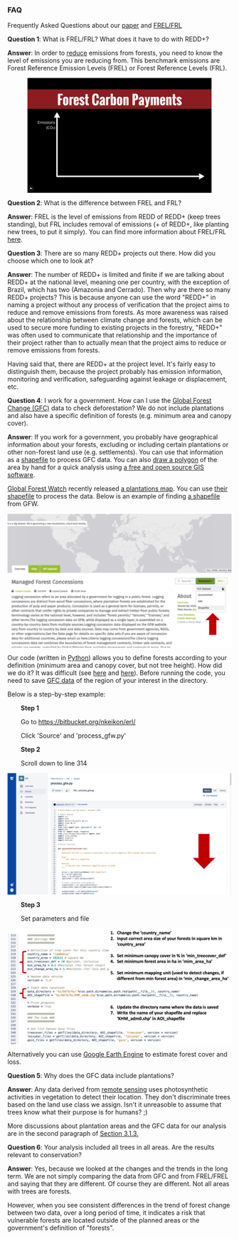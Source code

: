 <!-- Global site tag (gtag.js) - Google Analytics -->
<script async src="https://www.googletagmanager.com/gtag/js?id=UA-151917115-1"></script>
<script>
  window.dataLayer = window.dataLayer || [];
  function gtag(){dataLayer.push(arguments);}
  gtag('js', new Date());

  gtag('config', 'UA-151917115-1');
</script>
<h3>FAQ</h3>
<p>Frequently Asked Questions about our <a href="https://iopscience.iop.org/article/10.1088/1748-9326/aafc6b">paper</a> and <a href="https://redd.unfccc.int/fact-sheets/forest-reference-emission-levels.html">FREL/FRL</a></p>
<p><strong>Question 1</strong>: What is FREL/FRL? What does it have to do with REDD+?</p>
<p><strong>Answer</strong>: In order to <span style="text-decoration: underline;">reduce</span> emissions from forests, you need to know the level of emissions you are reducing from. This benchmark emissions are Forest Reference Emission Levels (FREL) or Forest Reference Levels (FRL).</p>
<p><img style="display: block; margin-left: auto; margin-right: auto;" src="frel.gif" alt="" width="414" height="258" /></p>
<p><strong>Question 2</strong>: What is the difference between FREL and FRL?&nbsp;</p>
<p><strong>Answer</strong>: FREL is the level of emissions from REDD of REDD+ (keep trees standing), but FRL includes removal of emissions (+ of REDD+, like planting new trees, to put it simply). You can find more information about FREL/FRL <a href="https://www.unredd.net/knowledge/redd-plus-technical-issues/nfms-rel.html">here</a>.</p>
<p><strong>Question 3</strong>: There are so many REDD+ projects out there. How did you choose which one to look at?</p>
<p><strong>Answer</strong>: The number of REDD+ is limited and finite if we are talking about REDD+ at the national level, meaning one per country, with the exception of Brazil, which has two (Amazonia and Cerrado). Then why are there so many REDD+ projects? This is because anyone can use the word "REDD+" in naming a project without any process of verification that the project aims to reduce and remove emissions from forests. As more awareness was raised about the relationship between climate change and forests, which can be used to secure more funding to existing projects in the forestry, "REDD+" was often used to communicate that relationship and the importance of their project rather than to actually mean that the project aims to reduce or remove emissions from forests.</p>
<p>Having said that, there are REDD+ at the project level. It's fairly easy to distinguish them, because the project probably has emission information, monitoring and verification, safeguarding against leakage or displacement, etc.
<p><strong>Question 4</strong>: I work for a government. How can I use the <a href='https://earthenginepartners.appspot.com/science-2013-global-forest'>Global Forest Change (GFC)</a> data to check deforestation? We do not include plantations and also have a specific definition of forests (e.g. minimum area and canopy cover).</p>
<p><strong>Answer</strong>: If you work for a government, you probably have geographical information about your forests, excluding or including certain plantations or other non-forest land use (e.g. settlements). You can use that information as a <a href="https://en.wikipedia.org/wiki/Shapefile">shapefile</a> to process GFC data. You can also <a href="https://docs.qgis.org/2.8/en/docs/training_manual/create_vector_data/create_new_vector.html">draw a polygon</a> of the area by hand for a quick analysis using <a href="https://www.qgis.org/en/site/">a free and open source GIS software</a>.</p>
<p><a href = 'https://www.globalforestwatch.org/'>Global Forest Watch</a> recently released <a href = 'https://blog.globalforestwatch.org/data/new-plantations-map-sheds-light-on-complexities-of-deforestation?utm_campaign=gfw_map&utm_source=gfwtwitter&utm_medium=photo&utm_term=globalplantations_3_2019'>a plantations map</a>. You can use <a href='http://data.globalforestwatch.org/items/planted-forests'>their shapefile</a> to process the data. Below is an example of finding <a href='http://data.globalforestwatch.org/datasets/33451575fd3e440db27952ea456abb46_10'>a shapefile</a> from GFW.<p>

<p><a title="" href="gfw.png" target="_blank" rel="noopener"><img style="display: block; margin-left: auto; margin-right: auto;" src="gfw.png" alt="step2"/></a></p>
Our code (written in <a href='https://www.python.org/'>Python</a>) allows you to define forests according to your definition (minimum area and canopy cover, but not tree height). How did we do it? It was difficult (see <a href="https://cdn.iopscience.com/images/1748-9326/14/2/024015/Full/erlaafc6bf1_lr.jpg">here</a> and <a href="sp.png">here</a>). Before running the code, you need to save <a href="https://earthenginepartners.appspot.com/science-2013-global-forest/download_v1.6.html">GFC data</a> of the region of your interest in the directory.</p>
<p>Below is a step-by-step example:</p>
<p style="padding-left: 30px;"><strong>Step 1</strong></p>
<p style="padding-left: 30px;">Go to <a href="https://bitbucket.org/nkeikon/erl/">https://bitbucket.org/nkeikon/erl/</a>&nbsp;</p>
<p style="padding-left: 30px;">Click 'Source' and 'process_gfw.py'</p>
<p style="padding-left: 30px;"><strong>Step 2</strong></p>
<p style="padding-left: 30px;">Scroll down to line 314</p>
<p><a title="Step 2" href="https://www.geos.ed.ac.uk/homes/s1683747/step2middle.png" target="_blank" rel="noopener"><img style="display: block; margin-left: auto; margin-right: auto;" src="step2.png" alt="step2"/></a></p>
<p style="padding-left: 30px;"><strong>Step 3</strong></p>
<p style="padding-left: 30px;">Set parameters and file</p>
<p><a title="Step 3" href="step3.png" target="_blank" rel="noopener"><strong><img style="display: block; margin-left: auto; margin-right: auto;" src="step3.png" alt="step3"/></strong></a></p>
<p>Alternatively you can use <a href="https://developers.google.com/earth-engine/tutorials/community/forest-cover-loss-estimation">Google Earth Engine</a> to estimate forest cover and loss. </p>
<p><strong>Question 5</strong>: Why does the GFC data include plantations?</p>
<p><strong>Answer</strong>: Any data derived from <a href="https://www.usgs.gov/faqs/what-remote-sensing-and-what-it-used?qt-news_science_products=7#qt-news_science_products">remote sensing</a> uses photosynthetic activities in vegetation to detect their location. They don't discriminate trees based on the land use class we assign. Isn't it unreasoble to assume that trees know what their purpose is for humans? ;)</p> More discussions about plantation areas and the GFC data for our analysis are in the second paragraph of <a href="https://iopscience.iop.org/article/10.1088/1748-9326/aafc6b">Section 3.1.3.</a> &nbsp;</p>
<p><strong>Question 6</strong>: Your analysis included all trees in all areas. Are the results relevant to conservation?</p>
<p><strong>Answer</strong>: Yes, because we looked at the changes and the trends in the long term. We are not simply comparing the data from GFC and from FREL/FREL and saying that they are different. Of course they are different. Not all areas with trees are forests.</p>
<p>However, when you see consistent differences in the trend of forest change between two data, over a long period of time, it indicates a risk that vulnerable forests are located outside of the planned areas or the government's definition of "forests".</p>
